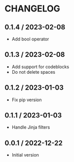 CHANGELOG
===============================================================================


0.1.4 / 2023-02-08
-------------------------------------------------------------------------------

* Add bool operator

0.1.3 / 2023-02-08
-------------------------------------------------------------------------------

* Add support for codeblocks
* Do not delete spaces


0.1.2 / 2023-01-03
-------------------------------------------------------------------------------

* Fix pip version

0.1.1 / 2023-01-03
-------------------------------------------------------------------------------

* Handle Jinja filters

0.0.1 / 2022-12-22
-------------------------------------------------------------------------------

* Initial version
